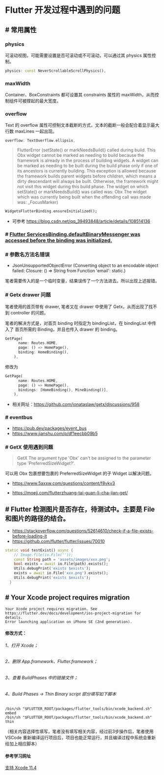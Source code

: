 # Flutter 开发过程中遇到的问题

## # 常用属性
### physics
可滚动视图，可能需要设置是否可滚动或不可滚动，可以通过其 physics 属性控制。
```dart
physics: const NeverScrollableScrollPhysics(),
```
### maxWidth
Container、BoxConstraints 都可设置其 constraints 属性的 maxWidth，从而控制组件可被撑起的最大宽度。

### overflow
Text 的 overflow 属性可控制文本截断的方式，文本的截断一般会配合着显示最大行数 maxLines 一起出现。
```dart
overflow: TextOverflow.ellipsis,
```

> FlutterError (setState() or markNeedsBuild() called during build. This Obx widget cannot be marked as needing to build because the framework is already in the process of building widgets. A widget can be marked as needing to be built during the build phase only if one of its ancestors is currently building. This exception is allowed because the framework builds parent widgets before children, which means a dirty descendant will always be built. Otherwise, the framework might not visit this widget during this build phase. The widget on which setState() or markNeedsBuild() was called was:  Obx The widget which was currently being built when the offending call was made was:  _FocusMarker)

```dart
WidgetsFlutterBinding.ensureInitialized();
```

- 可参考 https://blog.csdn.net/qq_39493848/article/details/108514136

### # [Flutter ServicesBinding.defaultBinaryMessenger was accessed before the binding was initialized.](https://blog.csdn.net/yechaoa/article/details/103599699)

### # 参数名方法名错误

- JsonUnsupportedObjectError (Converting object to an encodable object failed: Closure: () => String from Function 'email': static.)

笔者需要传入的是一个临时变量，结果误传了一个方法进去。所以出现上述报错。

### # Getx drawer 问题

笔者使用的首页带有 drawer,  笔者又在 drawer 中使用了 Getx，从而出现了找不到 controller 的问题。

笔者的解决方式是，对首页 binding 时指定为 bindingList，在 bindingList 中传入了 首页所需的 Binding，并且也传入 drawer 的 binding。

```dart
GetPage(
      name: Routes.HOME,
      page: () => HomePage(),
      binding: HomeBinding(),
    ),
```

修改为

```dart
GetPage(
      name: Routes.HOME,
      page: () => HomePage(),
      bindings: [HomeBinding(), MineBinding()],
    ),
```

- 相关网址：https://github.com/jonataslaw/getx/discussions/958

### # eventbus

- https://pub.dev/packages/event_bus
- https://www.jianshu.com/p/df1eecbb09b5



### # GetX 使用遇到问题

> GetX The argument type 'Obx' can't be assigned to the parameter type 'PreferredSizeWidget?'.

可以用 Obx 包裹想要包裹的 PreferredSizeWidget 的子 Widget 以解决问题。

- https://www.5axxw.com/questions/content/f8vkv3

- https://moejj.com/flutterzhuang-tai-guan-li-cha-jian-get/

## # Flutter 检测图片是否存在，待测试中。主要是 File 和图片的路径的结合。

- https://stackoverflow.com/questions/52614610/check-if-a-file-exists-before-loading-it
- https://github.com/flutter/flutter/issues/70010


```dart
static void testExist() async {
    // Image.file(io.File(''));
    const String path = 'assets/images/xxx.png';
    bool exists = await io.File(path).exists();
    Utils.debugPrint('exists $exists');
    exists = await io.File('xxx.png').exists();
    Utils.debugPrint('exists $exists');
  }
```

## # Your Xcode project requires migration

```
Your Xcode project requires migration. See  
https://flutter.dev/docs/development/ios-project-migration for details.
Error launching application on iPhone SE (2nd generation).
```

#### 修改方式：
###### 1、打开 Xcode；
###### 2、删除 App.framework、Flutter.framework；
###### 3、查看 BuildPhases 中的链接文件；
###### 4、Build Phases -> Thin Binary script 部分填写如下脚本

```shell
/bin/sh "$FLUTTER_ROOT/packages/flutter_tools/bin/xcode_backend.sh" embed
/bin/sh "$FLUTTER_ROOT/packages/flutter_tools/bin/xcode_backend.sh" thin
```

（相关内容选择性填写，笔者没有填写相关内容，经过前3步操作后，笔者使用 VSCode 重新编译运行项目后，项目也能正常运行，并且编译过程中系统会重新给加上相应脚本）

#### 参考学习网址

[支持 Xcode 11.4](https://flutter.cn/docs/development/ios-project-migration)

